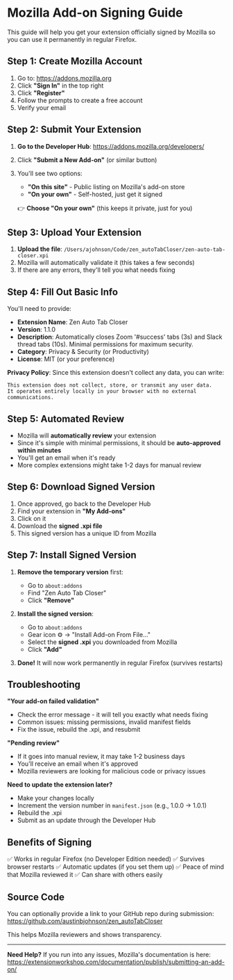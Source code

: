 # Mozilla Add-on Signing Guide

This guide will help you get your extension officially signed by Mozilla so you can use it permanently in regular Firefox.

## Step 1: Create Mozilla Account

1. Go to: https://addons.mozilla.org
2. Click **"Sign In"** in the top right
3. Click **"Register"** 
4. Follow the prompts to create a free account
5. Verify your email

## Step 2: Submit Your Extension

1. **Go to the Developer Hub**: https://addons.mozilla.org/developers/
2. Click **"Submit a New Add-on"** (or similar button)
3. You'll see two options:
   - **"On this site"** - Public listing on Mozilla's add-on store
   - **"On your own"** - Self-hosted, just get it signed
   
   👉 **Choose "On your own"** (this keeps it private, just for you)

## Step 3: Upload Your Extension

1. **Upload the file**: `/Users/ajohnson/Code/zen_autoTabCloser/zen-auto-tab-closer.xpi`
2. Mozilla will automatically validate it (this takes a few seconds)
3. If there are any errors, they'll tell you what needs fixing

## Step 4: Fill Out Basic Info

You'll need to provide:

- **Extension Name**: Zen Auto Tab Closer
- **Version**: 1.1.0
- **Description**: Automatically closes Zoom '#success' tabs (3s) and Slack thread tabs (10s). Minimal permissions for maximum security.
- **Category**: Privacy & Security (or Productivity)
- **License**: MIT (or your preference)

**Privacy Policy**: Since this extension doesn't collect any data, you can write:
```
This extension does not collect, store, or transmit any user data. 
It operates entirely locally in your browser with no external communications.
```

## Step 5: Automated Review

- Mozilla will **automatically review** your extension
- Since it's simple with minimal permissions, it should be **auto-approved within minutes**
- You'll get an email when it's ready
- More complex extensions might take 1-2 days for manual review

## Step 6: Download Signed Version

1. Once approved, go back to the Developer Hub
2. Find your extension in **"My Add-ons"**
3. Click on it
4. Download the **signed .xpi file**
5. This signed version has a unique ID from Mozilla

## Step 7: Install Signed Version

1. **Remove the temporary version** first:
   - Go to `about:addons`
   - Find "Zen Auto Tab Closer"
   - Click **"Remove"**

2. **Install the signed version**:
   - Go to `about:addons`
   - Gear icon ⚙️ → "Install Add-on From File..."
   - Select the **signed .xpi** you downloaded from Mozilla
   - Click **"Add"**

3. **Done!** It will now work permanently in regular Firefox (survives restarts)

## Troubleshooting

**"Your add-on failed validation"**
- Check the error message - it will tell you exactly what needs fixing
- Common issues: missing permissions, invalid manifest fields
- Fix the issue, rebuild the .xpi, and resubmit

**"Pending review"**
- If it goes into manual review, it may take 1-2 business days
- You'll receive an email when it's approved
- Mozilla reviewers are looking for malicious code or privacy issues

**Need to update the extension later?**
- Make your changes locally
- Increment the version number in `manifest.json` (e.g., 1.0.0 → 1.0.1)
- Rebuild the .xpi
- Submit as an update through the Developer Hub

## Benefits of Signing

✅ Works in regular Firefox (no Developer Edition needed)
✅ Survives browser restarts
✅ Automatic updates (if you set them up)
✅ Peace of mind that Mozilla reviewed it
✅ Can share with others easily

## Source Code

You can optionally provide a link to your GitHub repo during submission:
https://github.com/austinbjohnson/zen_autoTabCloser

This helps Mozilla reviewers and shows transparency.

---

**Need Help?**
If you run into any issues, Mozilla's documentation is here:
https://extensionworkshop.com/documentation/publish/submitting-an-add-on/



